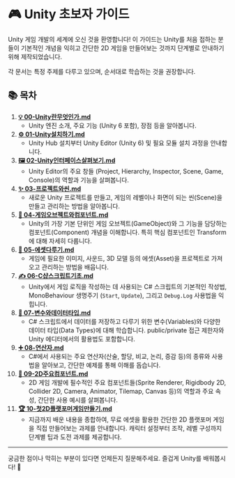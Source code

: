 # 🎮 Unity 초보자 가이드

Unity 게임 개발의 세계에 오신 것을 환영합니다! 이 가이드는 Unity를 처음 접하는 분들이 기본적인 개념을 익히고 간단한 2D 게임을 만들어보는 것까지 단계별로 안내하기 위해 제작되었습니다.

각 문서는 특정 주제를 다루고 있으며, 순서대로 학습하는 것을 권장합니다.

## 📚 목차

1.  **[💡 00-Unity란무엇인가.md](./00-Unity란무엇인가.md)**
    -   Unity 엔진 소개, 주요 기능 (Unity 6 포함), 장점 등을 알아봅니다.
2.  **[⚙️ 01-Unity설치하기.md](./01-Unity설치하기.md)**
    -   Unity Hub 설치부터 Unity Editor (Unity 6) 및 필요 모듈 설치 과정을 안내합니다.
3.  **[🖼️ 02-Unity인터페이스살펴보기.md](./02-Unity인터페이스살펴보기.md)**
    -   Unity Editor의 주요 창들 (Project, Hierarchy, Inspector, Scene, Game, Console)의 역할과 기능을 살펴봅니다.
4.  **[✨ 03-프로젝트와씬.md](./03-프로젝트와씬.md)**
    -   새로운 Unity 프로젝트를 만들고, 게임의 레벨이나 화면이 되는 씬(Scene)을 만들고 관리하는 방법을 알아봅니다.
5.  **[🧱 04-게임오브젝트와컴포넌트.md](./04-게임오브젝트와컴포넌트.md)**
    -   Unity의 가장 기본 단위인 게임 오브젝트(GameObject)와 그 기능을 담당하는 컴포넌트(Component) 개념을 이해합니다. 특히 핵심 컴포넌트인 Transform에 대해 자세히 다룹니다.
6.  **[📂 05-에셋다루기.md](./05-에셋다루기.md)**
    -   게임에 필요한 이미지, 사운드, 3D 모델 등의 에셋(Asset)을 프로젝트로 가져오고 관리하는 방법을 배웁니다.
7.  **[✍️ 06-C샵스크립트기초.md](./06-C샵스크립트기초.md)**
    -   Unity에서 게임 로직을 작성하는 데 사용되는 C# 스크립트의 기본적인 작성법, MonoBehaviour 생명주기 (`Start`, `Update`), 그리고 `Debug.Log` 사용법을 익힙니다.
8.  **[🔢 07-변수와데이터타입.md](./07-변수와데이터타입.md)**
    -   C# 스크립트에서 데이터를 저장하고 다루기 위한 변수(Variables)와 다양한 데이터 타입(Data Types)에 대해 학습합니다. public/private 접근 제한자와 Unity 에디터에서의 활용법도 포함합니다.
9.  **[➕ 08-연산자.md](./08-연산자.md)**
    -   C#에서 사용되는 주요 연산자(산술, 할당, 비교, 논리, 증감 등)의 종류와 사용법을 알아보고, 간단한 예제를 통해 이해를 돕습니다.
10. **[🧩 09-2D주요컴포넌트.md](./09-2D주요컴포넌트.md)**
    -   2D 게임 개발에 필수적인 주요 컴포넌트들(Sprite Renderer, Rigidbody 2D, Collider 2D, Camera, Animator, Tilemap, Canvas 등)의 역할과 주요 속성, 간단한 사용 예시를 살펴봅니다.
11. **[🏆 10-첫2D플랫포머게임만들기.md](./10-첫2D플랫포머게임만들기.md)**
    -   지금까지 배운 내용을 종합하여, 무료 에셋을 활용한 간단한 2D 플랫포머 게임을 직접 만들어보는 과제를 안내합니다. 캐릭터 설정부터 조작, 레벨 구성까지 단계별 팁과 도전 과제를 제공합니다.

---

궁금한 점이나 막히는 부분이 있다면 언제든지 질문해주세요. 즐겁게 Unity를 배워봅시다! 🚀 